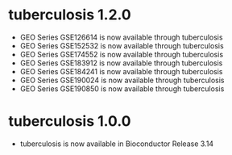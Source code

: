 # tuberculosis 1.2.0

* GEO Series GSE126614 is now available through tuberculosis
* GEO Series GSE152532 is now available through tuberculosis
* GEO Series GSE174552 is now available through tuberculosis
* GEO Series GSE183912 is now available through tuberculosis
* GEO Series GSE184241 is now available through tuberculosis
* GEO Series GSE190024 is now available through tuberculosis
* GEO Series GSE190850 is now available through tuberculosis

# tuberculosis 1.0.0

* tuberculosis is now available in Bioconductor Release 3.14
